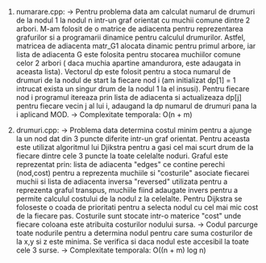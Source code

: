 1) numarare.cpp:
    -> Pentru problema data am calculat numarul de drumuri de la nodul 1 la nodul n intr-un graf orientat cu muchii comune dintre 2 arbori. M-am folosit de o matrice de adiacenta pentru reprezentarea grafurilor si a programarii dinamice pentru calculul drumurilor. Astfel, matricea de adiacenta matr_G1 alocata dinamic pentru primul arbore, iar lista de adiacenta G este folosita pentru stocarea muchiilor comune celor 2 arbori ( daca muchia apartine amandurora, este adaugata in aceasta lista). Vectorul dp este folosit pentru a stoca numarul de drumuri de la nodul de start la fiecare nod i (am initializat dp[1] = 1 intrucat exista un singur drum de la nodul 1 la el insusi). Pentru fiecare nod i programul itereaza prin lista de adiacenta si actualizeaza dp[j] pentru fiecare vecin j al lui i, adaugand la dp numarul de drumuri pana la i aplicand MOD.
    -> Complexitate temporala: O(n + m)

3) drumuri.cpp:
    -> Problema data determina costul minim pentru a ajunge la un nod dat din 3 puncte diferite intr-un graf orientat. Pentru aceasta este utilizat algoritmul lui Djikstra pentru a gasi cel mai scurt drum de la fiecare dintre cele 3 puncte la toate celelalte noduri. Graful este reprezentat prin: lista de adiacenta "edges" ce contine perechi (nod,cost) pentru a reprezenta muchiile si "costurile" asociate fiecarei muchii si lista de adiacenta inversa "reversed" utilizata pentru a reprezenta graful transpus, muchiile fiind adaugate invers pentru a permite calculul costului de la nodul z la celelalte. Pentru Dijkstra se foloseste o coada de prioritati pentru a selecta nodul cu cel mai mic cost de la fiecare pas. Costurile sunt stocate intr-o materice "cost" unde fiecare coloana este atribuita costurilor nodului sursa.
    -> Codul parcurge toate nodurile pentru a determina nodul pentru care suma costurilor de la x,y si z este minima. Se verifica si daca nodul este accesibil la toate cele 3 surse. 
    -> Complexitate temporala: O((n + m) log n) 